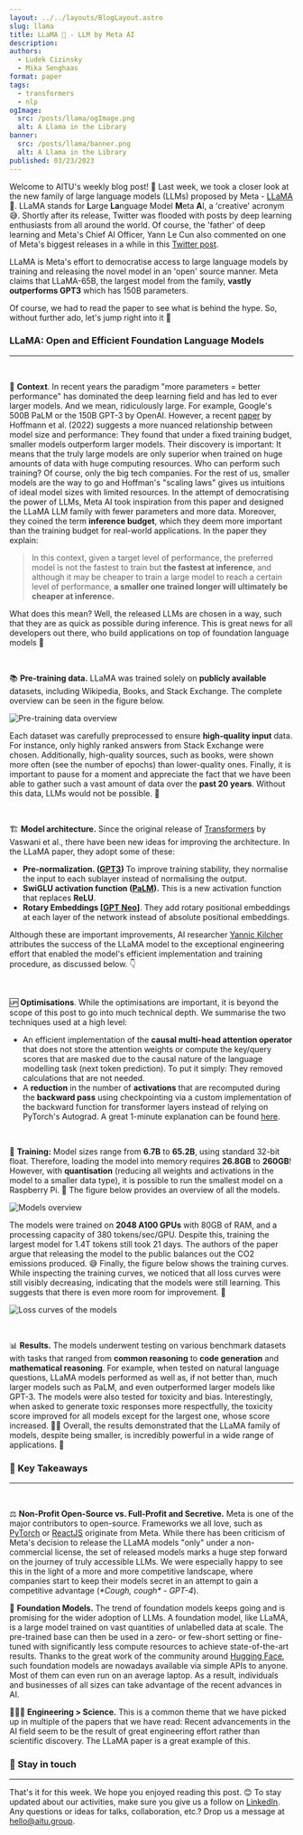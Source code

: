 ```yaml
---
layout: ../../layouts/BlogLayout.astro
slug: llama 
title: LLaMA 🦙 - LLM by Meta AI
description: 
authors:
  - Ludek Cizinsky
  - Mika Senghaas
format: paper
tags:
  - transformers
  - nlp
ogImage: 
  src: /posts/llama/ogImage.png
  alt: A Llama in the Library 
banner: 
  src: /posts/llama/banner.png
  alt: A Llama in the Library 
published: 03/23/2023
---
```


Welcome to AITU's weekly blog post! 🙌 Last week, we took a closer look at the new family of large language models (LLMs) proposed by Meta - [LLaMA](https://research.facebook.com/publications/llama-open-and-efficient-foundation-language-models/) 🦙. LLaMA stands for **L**arge **La**nguage Model **M**eta **A**I, a 'creative' acronym 😅. Shortly after its release, Twitter was flooded with posts by deep learning enthusiasts from all around the world. Of course, the 'father' of deep learning and Meta's Chief AI Officer, Yann Le Cun also commented on one of Meta's biggest releases in a while in this [Twitter post](https://twitter.com/ylecun/status/1629189925089296386?s=20).

LLaMA is Meta's effort to democratise access to large language models by training and releasing the novel model in an 'open' source manner. Meta claims that LLaMA-65B, the largest model from the family, **vastly outperforms GPT3** which has 150B parameters.

Of course, we had to read the paper to see what is behind the hype. So, without further ado, let's jump right into it 🚀

### LLaMA: Open and Efficient Foundation Language Models

---

<br/>

📍 **Context**. In recent years the paradigm "more parameters = better performance" has dominated the deep learning field and has led to ever larger models. And we mean, ridiculously large. For example, Google's 500B PaLM or the 150B GPT-3 by OpenAI. However, a recent [paper](https://arxiv.org/abs/2203.15556) by Hoffmann et al. (2022) suggests a more nuanced relationship between model size and performance: They found that under a fixed training budget, smaller models outperform larger models. Their discovery is important: It means that the truly large models are only superior when trained on huge amounts of data with huge computing resources. Who can perform such training? Of course, only the big tech companies. For the rest of us, smaller models are the way to go and Hoffman's "scaling laws" gives us intuitions of ideal model sizes with limited resources. In the attempt of democratising the power of LLMs, Meta AI took inspiration from this paper and designed the LLaMA LLM family with fewer parameters and more data. Moreover, they coined the term **inference budget**, which they deem more important than the training budget for real-world applications. In the paper they explain:

> In this context, given a target level of performance, the preferred model is not the fastest to train but **the fastest at inference**, and although it may be cheaper to train a large model to reach a certain level of  performance, **a smaller one trained longer will ultimately be cheaper at inference.**

What does this mean? Well, the released LLMs are chosen in a way, such that they are as quick as possible during inference. This is great news for all developers out there, who build applications on top of foundation language models 🚀

<br/>

📚 **Pre-training data.** LLaMA was trained solely on **publicly available** datasets, including Wikipedia, Books, and Stack Exchange. The complete overview can be seen in the figure below.

![Pre-training data overview](/posts/llama/pretraining-data.png)

Each dataset was carefully preprocessed to ensure **high-quality input** data. For instance, only highly ranked answers from Stack Exchange were chosen. Additionally, high-quality sources, such as books, were shown more often (see the number of epochs) than lower-quality ones. Finally, it is important to pause for a moment and appreciate the fact that we have been able to gather such a vast amount of data over the **past 20 years**. Without this data, LLMs would not be possible. 👏

<br/>

🏗️ **Model architecture.** Since the original release of [Transformers](https://arxiv.org/abs/1706.03762) by Vaswani et al., there have been new ideas for improving the architecture. In the LLaMA paper, they adopt some of these:

- **Pre-normalization. ([GPT3](https://arxiv.org/abs/2005.14165))** To improve training stability, they normalise the input to each sublayer instead of normalising the output.
- **SwiGLU activation function ([PaLM](https://arxiv.org/abs/2204.02311)).** This is a new activation function that replaces **ReLU**.
- **Rotary Embeddings [[GPT Neo](https://arxiv.org/abs/2204.06745)]**. They add rotary positional embeddings at each layer of the network instead of absolute positional embeddings.

Although these are important improvements, AI researcher [Yannic Kilcher](https://www.ykilcher.com/) attributes the success of the LLaMA model to the exceptional engineering effort that enabled the model's efficient implementation and training procedure, as discussed below. 👇

<br/>

🆙 **Optimisations**. While the optimisations are important, it is beyond the scope of this post to go into much technical depth. We summarise the two techniques used at a high level:

- An efficient implementation of the **causal multi-head attention operator** that does not store the attention weights or compute the key/query scores that are masked due to the causal nature of the language modelling task (next token prediction). To put it simply: They removed calculations that are not needed.
- A **reduction** in the number of **activations** that are recomputed during the **backward pass** using checkpointing via a custom implementation of the backward function for transformer layers instead of relying on PyTorch's Autograd. A great 1-minute explanation can be found [here](https://youtu.be/E5OnoYF2oAk?t=1349).

<br/>

💪 **Training:** Model sizes range from **6.7B** to **65.2B**, using standard 32-bit float. Therefore, loading the model into memory requires **26.8GB** to **260GB**! However, with **quantisation** (reducing all weights and activations in the model to a smaller data type), it is possible to run the smallest model on a Raspberry Pi. 🤯 The figure below provides an overview of all the models.

![Models overview](/posts/llama/models-overview.png)

The models were trained on **2048 A100 GPUs** with 80GB of RAM, and a processing capacity of 380 tokens/sec/GPU. Despite this, training the largest model for 1.4T tokens still took 21 days. The authors of the paper argue that releasing the model to the public balances out the CO2 emissions produced. 😅 Finally, the figure below shows the training curves. While inspecting the training curves, we noticed that all loss curves were still visibly decreasing, indicating that the models were still learning. This suggests that there is even more room for improvement. 💫

![Loss curves of the models](/posts/llama/training-curves.png)

<br/>

📊 **Results.** The models underwent testing on various benchmark datasets with tasks that ranged from **common reasoning** to **code generation** and **mathematical reasoning**. For example, when tested on natural language questions, LLaMA models performed as well as, if not better than, much larger models such as PaLM, and even outperformed larger models like GPT-3. The models were also tested for toxicity and bias. Interestingly, when asked to generate toxic responses more respectfully, the toxicity score improved for all models except for the largest one, whose score increased. 🤷‍♂️ Overall, the results demonstrated that the LLaMA family of models, despite being smaller, is incredibly powerful in a wide range of applications. 💯

### 🔮 Key Takeaways

---

<br/>

⚖️ **Non-Profit Open-Source vs. Full-Profit and Secretive.** Meta is one of the major contributors to open-source. Frameworks we all love, such as [PyTorch](https://pytorch.org/) or [ReactJS](https://react.dev/) originate from Meta. While there has been criticism of Meta's decision to release the LLaMA models "only" under a non-commercial license, the set of released models marks a huge step forward on the journey of truly accessible LLMs. We were especially happy to see this in the light of a more and more competitive landscape, where companies start to keep their models secret in an attempt to gain a competitive advantage (_\*Cough, cough\* - GPT-4_).

💪 **Foundation Models.** The trend of foundation models keeps going and is promising for the wider adoption of LLMs. A foundation model, like LLaMA, is a large model trained on vast quantities of unlabelled data at scale. The pre-trained base can then be used in a zero- or few-short setting or fine-tuned with significantly less compute resources to achieve state-of-the-art results. Thanks to the great work of the community around [Hugging Face](https://huggingface.co/), such foundation models are nowadays available via simple APIs to anyone. Most of them can even run on an average laptop. As a result, individuals and businesses of all sizes can take advantage of the recent advances in AI.

🔬👨‍💻 **Engineering > Science.** This is a common theme that we have picked up in multiple of the papers that we have read: Recent advancements in the AI field seem to be the result of great engineering effort rather than scientific discovery. The LLaMA paper is a great example of this.

### 📣 Stay in touch

---

That's it for this week. We hope you enjoyed reading this post. 😊 To stay updated about our activities, make sure you give us a follow on [LinkedIn](https://www.linkedin.com/company/aitu-dk/). Any questions or ideas for talks, collaboration, etc.? Drop us a message at [hello@aitu.group](mailto:hello@aitu.group).
